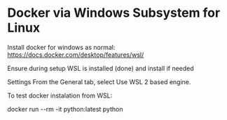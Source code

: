 # Docker via Windows Subsystem for Linux

Install docker for windows as normal: https://docs.docker.com/desktop/features/wsl/

Ensure during setup WSL is installed (done) and install if needed

Settings From the General tab, select Use WSL 2 based engine.

To test docker instalation from WSL:

docker run --rm -it python:latest python 